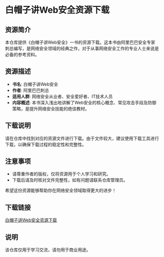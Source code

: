 # 白帽子讲Web安全资源下载

## 资源简介

本仓库提供《白帽子讲Web安全》一书的资源下载。这本书由阿里巴巴安全专家刺总编写，是网络安全领域的经典之作，对于从事网络安全工作的专业人士来说是必备的参考资料。

## 资源描述

- **书名**: 白帽子讲Web安全
- **作者**: 阿里巴巴刺总
- **适用人群**: 网络安全从业者、安全爱好者、IT技术人员
- **内容概述**: 本书深入浅出地讲解了Web安全的核心概念、常见攻击手段及防御策略，是提升网络安全技能的绝佳教材。

## 下载说明

请在仓库中找到对应的资源文件进行下载。由于文件较大，建议使用下载工具进行下载，以确保下载过程的稳定性和完整性。

## 注意事项

- 请尊重作者的版权，仅将资源用于个人学习和研究。
- 下载后请及时核对文件完整性，如有问题请联系仓库管理员。

希望这份资源能够帮助你在网络安全领域取得更大的进步！

## 下载链接
[白帽子讲Web安全资源下载](https://pan.quark.cn/s/48405baffb56)

## 说明

该仓库仅用于学习交流，请勿用于商业用途。
